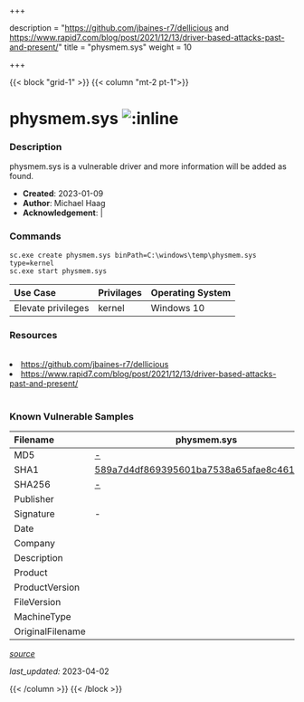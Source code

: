 +++

description = "https://github.com/jbaines-r7/dellicious and https://www.rapid7.com/blog/post/2021/12/13/driver-based-attacks-past-and-present/"
title = "physmem.sys"
weight = 10

+++


{{< block "grid-1" >}}
{{< column "mt-2 pt-1">}}


# physmem.sys ![:inline](/images/twitter_verified.png) 


### Description

physmem.sys is a vulnerable driver and more information will be added as found.

- **Created**: 2023-01-09
- **Author**: Michael Haag
- **Acknowledgement**:  | [](https://twitter.com/)

### Commands

```
sc.exe create physmem.sys binPath=C:\windows\temp\physmem.sys type=kernel
sc.exe start physmem.sys
```

| Use Case | Privilages | Operating System | 
|:---- | ---- | ---- |
| Elevate privileges | kernel | Windows 10 |

### Resources
<br>
<li><a href=" https://github.com/jbaines-r7/dellicious"> https://github.com/jbaines-r7/dellicious</a></li>
<li><a href=" https://www.rapid7.com/blog/post/2021/12/13/driver-based-attacks-past-and-present/"> https://www.rapid7.com/blog/post/2021/12/13/driver-based-attacks-past-and-present/</a></li>
<br>

### Known Vulnerable Samples

| Filename | physmem.sys |
|:---- | ---- | 
| MD5 | <a href="https://www.virustotal.com/gui/file/-">-</a> |
| SHA1 | <a href="https://www.virustotal.com/gui/file/589a7d4df869395601ba7538a65afae8c4616385">589a7d4df869395601ba7538a65afae8c4616385</a> |
| SHA256 | <a href="https://www.virustotal.com/gui/file/-">-</a> |
| Publisher |  |
| Signature | -   |
| Date |  |
| Company |  |
| Description |  |
| Product |  |
| ProductVersion |  |
| FileVersion |  |
| MachineType |  |
| OriginalFilename |  |



[*source*](https://github.com/magicsword-io/LOLDrivers/tree/main/yaml/physmem.sys.yml)

*last_updated:* 2023-04-02








{{< /column >}}
{{< /block >}}
